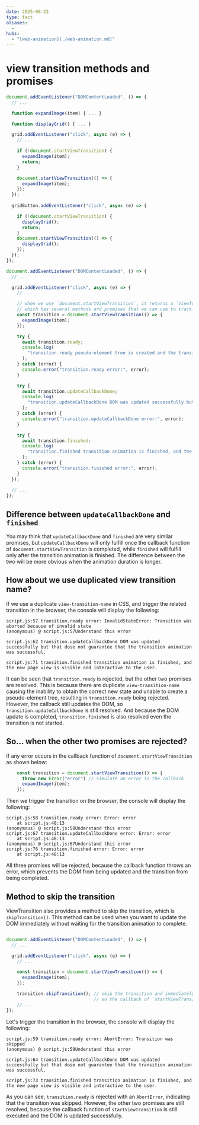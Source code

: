 ```yaml
---
date: 2025-08-22
type: fact
aliases:
  -
hubs:
  - "[web-animation](./web-animation.md)"
---
```


# view transition methods and promises

```js
document.addEventListener("DOMContentLoaded", () => {
  // ...

  function expandImage(item) { ... }

  function displayGrid() { ... }

  grid.addEventListener("click", async (e) => {
    // ...

    if (!document.startViewTransition) {
      expandImage(item);
      return;
    }

    document.startViewTransition(() => {
      expandImage(item);
    });
  });
  
  gridButton.addEventListener("click", async (e) => {

    if (!document.startViewTransition) {
      displayGrid();
      return;
    }
    document.startViewTransition(() => {
      displayGrid();
    });
  });
});
```


```js
document.addEventListener("DOMContentLoaded", () => {
  // ...

  grid.addEventListener("click", async (e) => {
    // ...

    // when we use `document.startViewTransition`, it returns a `ViewTransition` object
    // which has several methods and promises that we can use to track the transition state
    const transition = document.startViewTransition(() => {
      expandImage(item);
    });

    try {
      await transition.ready;
      console.log(
        "transition.ready pseudo-element tree is created and the transition animation is about to start"
      );
    } catch (error) {
      console.error("transition.ready error:", error);
    }

    try {
      await transition.updateCallbackDone;
      console.log(
        "transition.updateCallbackDone DOM was updated successfully but that dose not guarantee that the transition animation was successful."
      );
    } catch (error) {
      console.error("transition.updateCallbackDone error:", error);
    }

    try {
      await transition.finished;
      console.log(
        "transition.finished transition animation is finished, and the new page view is visible and interactive to the user."
      );
    } catch (error) {
      console.error("transition.finished error:", error);
    }
  });
  
  // ...
});
```

## Difference between `updateCallbackDone` and `finished`

You may think that `updateCallbackDone` and `finished` are very similar promises, but `updateCallbackDone` will only fulfill once the callback function of `document.startViewTransition` is completed, while `finished` will fulfill only after the transition animation is finished. The difference between the two will be more obvious when the animation duration is longer.

## How about we use duplicated view transition name?

If we use a duplicate `view-transition-name` in CSS, and trigger the related transition in the browser, the console will display the following:

```
script.js:57 transition.ready error: InvalidStateError: Transition was aborted because of invalid state
(anonymous) @ script.js:57Understand this error

script.js:62 transition.updateCallbackDone DOM was updated successfully but that dose not guarantee that the transition animation was successful.

script.js:71 transition.finished transition animation is finished, and the new page view is visible and interactive to the user.
```

It can be seen that `transition.ready` is rejected, but the other two promises are resolved. This is because there are duplicate `view-transition-name` causing the inability to obtain the correct new state and unable to create a pseudo-element tree, resulting in `transition.ready` being rejected. However, the callback still updates the DOM, so `transition.updateCallbackDone` is still resolved. And because the DOM update is completed, `transition.finished` is also resolved even the transition is not started.

## So... when the other two promises are rejected?

If any error occurs in the callback function of `document.startViewTransition` as shown below:

```js
    const transition = document.startViewTransition(() => {
      throw new Error("error") // simulate an error in the callback
      expandImage(item);
    });
```

Then we trigger the transition on the browser, the console will display the following:

```
script.js:58 transition.ready error: Error: error
    at script.js:48:13
(anonymous) @ script.js:58Understand this error
script.js:67 transition.updateCallbackDone error: Error: error
    at script.js:48:13
(anonymous) @ script.js:67Understand this error
script.js:76 transition.finished error: Error: error
    at script.js:48:13

```

All three promises will be rejected, because the callback function throws an error, which prevents the DOM from being updated and the transition from being completed.

## Method to skip the transition

ViewTransition also provides a method to skip the transition, which is `skipTransition()`. This method can be used when you want to update the DOM immediately without waiting for the transition animation to complete.

```js

document.addEventListener("DOMContentLoaded", () => {
  // ...

  grid.addEventListener("click", async (e) => {
    // ...

    const transition = document.startViewTransition(() => {
      expandImage(item);
    });

    transition.skipTransition(); // skip the transition and immediately update the DOM
                                 // so the callback of `startViewTransition` still runs
    // ...
});
```


Let's trigger the transition in the browser, the console will display the following:


```
script.js:59 transition.ready error: AbortError: Transition was skipped
(anonymous) @ script.js:59Understand this error

script.js:64 transition.updateCallbackDone DOM was updated successfully but that dose not guarantee that the transition animation was successful.

script.js:73 transition.finished transition animation is finished, and the new page view is visible and interactive to the user.
```

As you can see, `transition.ready` is rejected with an `AbortError`, indicating that the transition was skipped. However, the other two promises are still resolved, because the callback function of `startViewTransition` is still executed and the DOM is updated successfully.


